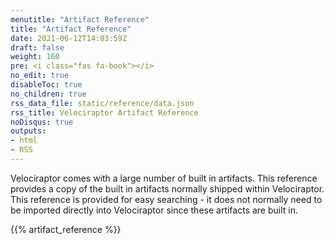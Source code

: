```yaml
---
menutitle: "Artifact Reference"
title: "Artifact Reference"
date: 2021-06-12T14:03:59Z
draft: false
weight: 160
pre: <i class="fas fa-book"></i>
no_edit: true
disableToc: true
no_children: true
rss_data_file: static/reference/data.json
rss_title: Velociraptor Artifact Reference
noDisqus: true
outputs:
- html
- RSS
---
```


Velociraptor comes with a large number of built in artifacts. This
reference provides a copy of the built in artifacts normally shipped
within Velociraptor. This reference is provided for easy searching -
it does not normally need to be imported directly into Velociraptor
since these artifacts are built in.

{{% artifact_reference %}}
